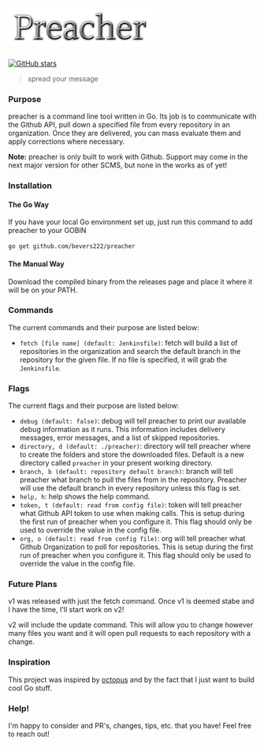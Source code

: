 # ![preacher](doc/logo.png)

[![GitHub stars](https://img.shields.io/github/stars/bevers222/preacher.svg?style=social&label=Star)](https://github.com/bevers222/preacher)
> spread your message

### Purpose
preacher is a command line tool written in Go. Its job is to communicate with the Github API, pull down a specified file from every repository in an organization. Once they are delivered, you can mass evaluate them and apply corrections where necessary.

**Note:** preacher is only built to work with Github. Support may come in the next major version for other SCMS, but none in the works as of yet!

### Installation

#### The Go Way
If you have your local Go environment set up, just run this command to add preacher to your GOBIN

`go get github.com/bevers222/preacher`

#### The Manual Way
Download the compiled binary from the releases page and place it where it will be on your PATH.

### Commands
The current commands and their purpose are listed below:

- `fetch [file name] (default: Jenkinsfile)`: fetch will build a list of repositories in the organization and search the default branch in the repository for the given file. If no file is specified, it will grab the `Jenkinsfile`. 

### Flags
The current flags and their purpose are listed below:

- `debug (default: false)`: debug will tell preacher to print our available debug information as it runs. This information includes delivery messages, error messages, and a list of skipped repositories.
- `directory, d (default: ./preacher)`: directory will tell preacher where to create the folders and store the downloaded files. Default is a new directory called `preacher` in your present working directory.
- `branch, b (default: repository default branch)`: branch will tell preacher what branch to pull the files from in the repository. Preacher will use the default branch in every repository unless this flag is set.
- `help, h`: help shows the help command.
- `token, t (default: read from config file)`: token will tell preacher what Github API token to use when making calls. This is setup during the first run of preacher when you configure it. This flag should only be used to override the value in the config file.
- `org, o (default: read from config file)`: org will tell preacher what Github Organization to poll for repositories. This is setup during the first run of preacher when you configure it. This flag should only be used to override the value in the config file.


### Future Plans
v1 was released with just the fetch command. Once v1 is deemed stabe and I have the time, I'll start work on v2!

v2 will include the update command. This will allow you to change however many files you want and it will open pull requests to each repository with a change.


### Inspiration
This project was inspired by [octopus](https://github.com/uptake/octopus) and by the fact that I just want to build cool Go stuff.

### Help!
I'm happy to consider and PR's, changes, tips, etc. that you have! Feel free to reach out!